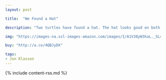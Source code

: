 ```yaml
---
layout: post

title:  "We Found a Hat"

description: "Two turtles have found a hat. The hat looks good on both of them. But there are two turtles. And there is only one hat… Evoking hilarity and sympathy, the shifting eyes tell the tale in this brilliantly paced story in three parts."

img: "https://images-na.ssl-images-amazon.com/images/I/A1V38yW3kaL._SL480_.jpg"

buy: "http://a.co/4QBJyDX"

tags:
- Jon Klassen
---
```


{% include content-rss.md %}